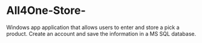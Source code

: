 # All4One-Store-
Windows app application that allows users to enter and  store a pick a product. Create an account and save the information in a MS SQL database.
